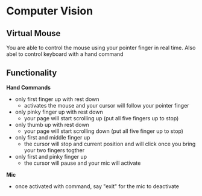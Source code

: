 # Computer Vision

Virtual Mouse
--
You are able to control the mouse using your pointer finger in real time. Also abel to control keyboard with a hand command

Functionality
--
**Hand Commands**
  - only first finger up with rest down
     - activates the mouse and your cursor will follow your pointer finger
  - only pinky finger up with rest down
     - your page will start scrolling up (put all five fingers up to stop)
  - only thumb up with rest down
     - your page will start scrolling down (put all five finger up to stop)
  - only first and middle finger up
     - the cursor will stop and current position and will click once you bring your two fingers togther
  - only first and pinky finger up
     - the cursor will pause and your mic will activate

**Mic**
- once activated with command, say "exit" for the mic to deactivate
